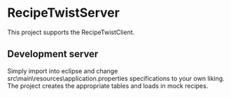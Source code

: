 # RecipeTwistServer 

This project supports the RecipeTwistClient.

## Development server 

Simply import into eclipse and change src\main\resources\application.properties specifications to your own liking. The project creates the appropriate tables and loads in mock recipes.